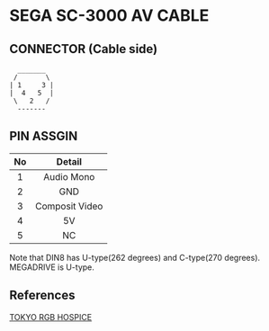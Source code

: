 
# SEGA SC-3000 AV CABLE

## CONNECTOR (Cable side)

```
  _______
 /       \
| 1     3 |
|  4   5  |
 \   2   /
  -------
```

## PIN ASSGIN

|No|Detail|
|:-:|:-:|
|1|Audio Mono|
|2|GND|
|3|Composit Video|
|4|5V|
|5|NC|

Note that DIN8 has U-type(262 degrees) and C-type(270 degrees). MEGADRIVE is U-type.

## References

[TOKYO RGB HOSPICE](http://dempa.jp/rgb/heaven/g_sc3000.html)
